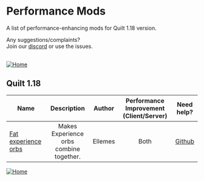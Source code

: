 
# Performance Mods
A list of performance-enhancing mods for Quilt 1.18 version.

Any suggestions/complaints?<br>
Join our [discord](https://discord.gg/8nzHYhVUQS) or use the issues.<br><br>

[![Home](https://i.imgur.com/zGuelkW.png)](https://github.com/NordicGamerFE/usefulmods/blob/main/README.md)

## Quilt 1.18

| Name |  Description | Author | Performance Improvement (Client/Server) | Need help? |
| --- | :---: | :---: | :---: | :---: |
| [Fat experience orbs](https://modrinth.com/mod/fat-experience-orbs) | Makes Experience orbs combine together. | Ellemes | Both |  [Github](https://github.com/Ellemes/fat-experience-orbs/issues/) 

[![Home](https://i.imgur.com/zGuelkW.png)](https://github.com/NordicGamerFE/usefulmods/blob/main/README.md)
